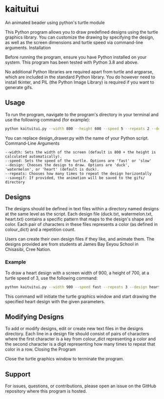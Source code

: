 # kaituitui

An animated beader using python's turtle module

This Python program allows you to draw predefined designs using the turtle graphics library. You can customize the drawing by specifying the design, as well as the screen dimensions and turtle speed via command-line arguments.
Installation

Before running the program, ensure you have Python installed on your system. This program has been tested with Python 3.8 and above.

No additional Python libraries are required apart from turtle and argparse, which are included in the standard Python library. You do however need to install tkinter, and PIL (the Python Image Library) is required if you want to generate gifs.

## Usage

To run the program, navigate to the program's directory in your terminal and use the following command (for example):


```bash
python kaituitui.py --width 800 --height 600 --speed 5 --repeats 2 --design watermelon
```

You can replace design_drawer.py with the name of your Python script.
Command-Line Arguments
    
    --width: Sets the width of the screen (default is 800 + the height is calculated automatically).
    --speed: Sets the speed of the turtle. Options are 'fast' or 'slow'
    --design: Chooses the design to draw. Options are 'duck', 'watermelon', or 'heart' (default is duck).
    --repeats: Chooses how many times to repeat the design horizontally
    --savegif: If provided, the animation will be saved to the gifs/ directory

## Designs

The designs should be defined in text files within a directory named designs at the same level as the script. Each design file (duck.txt, watermelon.txt, heart.txt) contains a specific pattern that maps to the design's shape and color. Each pair of characters in these files represents a color (as defined in colour_dict) and a repetition count.

Users can create their own design files if they like, and animate them. The designs provided are from students at James Bay Eeyou School in Chisasibi, Cree Nation.

### Example

To draw a heart design with a screen width of 900, a height of 700, at a turtle speed of 3, use the following command:

```bash
python kaituitui.py --width 900 --speed fast --repeats 3 --design heart
```

This command will initiate the turtle graphics window and start drawing the specified heart design with the given parameters.

## Modifying Designs

To add or modify designs, edit or create new text files in the designs directory. Each line in a design file should consist of pairs of characters where the first character is a key from colour_dict representing a color and the second character is a digit representing how many times to repeat that color in a row.
Closing the Program

Close the turtle graphics window to terminate the program.

## Support

For issues, questions, or contributions, please open an issue on the GitHub repository where this program is hosted.

